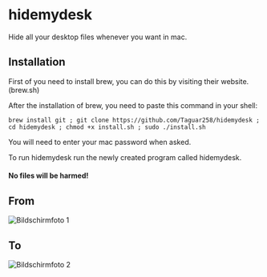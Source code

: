 # hidemydesk
Hide all your desktop files whenever you want in mac.

## Installation
First of you need to install brew, you can do this by visiting their website. (brew.sh)

After the installation of brew, you need to paste this command in your shell:
```
brew install git ; git clone https://github.com/Taguar258/hidemydesk ; cd hidemydesk ; chmod +x install.sh ; sudo ./install.sh
````

You will need to enter your mac password when asked.

To run hidemydesk run the newly created program called hidemydesk.

#### No files will be harmed!



## From
![Bildschirmfoto 1](https://user-images.githubusercontent.com/36562445/74104164-5c876500-4b52-11ea-8d76-386889ecdaff.png)
## To
![Bildschirmfoto 2](https://user-images.githubusercontent.com/36562445/74104166-5e512880-4b52-11ea-82ff-5eb473ad87f7.png)

